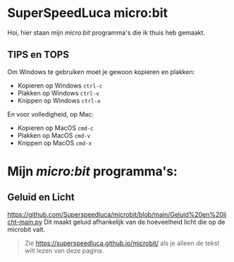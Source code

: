 # SuperSpeedLuca micro:bit 

Hoi, hier staan mijn *micro:bit* programma's die ik thuis heb gemaakt. 

## TIPS en TOPS
Om Windows te gebruiken moet je gewoon kopieren en plakken:

* Kopieren op Windows `ctrl-c`
* Plakken op Windows `ctrl-v`
* Knippen op Windows `ctrl-x`

En voor volledigheid, op Mac:
* Kopieren op MacOS `cmd-c`
* Plakken op MacOS `cmd-v`
* Knippen op MacOS `cmd-x`


# Mijn *micro:bit* programma's:

## Geluid en Licht
https://github.com/Superspeedluca/microbit/blob/main/Geluid%20en%20licht-main.py
Dit maakt geluid afhankelijk van de hoeveelheid licht die op de microbit valt.








> Zie https://superspeedluca.github.io/microbit/ als je alleen de tekst wilt lezen van deze pagina. 


